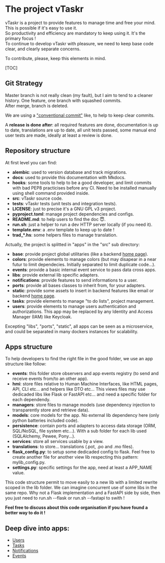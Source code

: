 
# The project vTaskr

vTaskr is a project to provide features to manage time and free your mind. This is possible if it's easy to use it.  
So productivity and efficiency are mandatory to keep using it. It's the primary focus !  
To continue to develop vTaskr with pleasure, we need to keep base code clear, and clearly separate concerns.  

To contribute, please, keep this elements in mind.  

[TOC]

## Git Strategy

Master branch is not really clean (my fault), but I aim to tend to a cleaner history. One feature, one branch with squashed commits.  
After merge, branch is deleted.  

We are using a ["conventional commit"](https://www.conventionalcommits.org/en/v1.0.0/) like, to help to keep clear commits.  

A **release is done after**: all required features are done, documentation is up to date, translations are up to date, all unit tests passed, some manual end user tests are made, ideally at least a review is done.  

## Repository structure

At first level you can find:  

- **alembic**: used to version database and track migrations.  
- **docs**: used to provide this documentation with Mkdocs.  
- **hooks**: some tools to help to be a good developer, and limit commits with bad PEP8 practicises before any CI. Need to be installed manually using shell command provided inside.  
- **src**: vTaskr source code.  
- **tests**: vTaskr tests (unit tests and integration tests).  
- **LICENSE**: just to precise it's a GNU GPL v3 project.  
- **pyproject.toml**: manage project dependencies and configs.  
- **README.md**: to help users to find the doc 😇.  
- **run.sh**: just a helper to run a dev HTTP server locally (if you need it).  
- **template.env**: a .env template to keep up to date !  
- **trad_*.hs**: some helpers files to manage translation.  

Actually, the project is splitted in "apps" in the "src" sub directory:

- **base**: provide project global utilitaries (like a backend [home page](https://api.vtaskr.com)).
- **colors**: provide elements to manage colors (but may disapear in a near futur to limit dependecies. Initially separated to limit duplicate code...).  
- **events**: provide a basic internal event service to pass data cross apps.  
- **libs**: provide external lib specific adapters.  
- **notifications**: provide features to send informations to a user.  
- **ports**: provide all bases classes to inherit from, for your adapters.  
- **static**: provide some assets to insert in backend features like email or backend [home page](https://api.vtaskr.com).  
- **tasks**: provide elements to manage "to do lists", project management.  
- **users**: provide elements to manage users authentication and authorizations. This app may be replaced by any Identity and Access Manager (IAM) like Keycloak.  

Excepting "libs", "ports", "static", all apps can be seen as a microservice, and could be separated in many dockers instances for scalability.  

## Apps structure

To help developers to find the right file in the good folder, we use an app structure like follow:

- **events**: this folder store observers and app events registry (to send and receive events from/to an other app).
- **hmi**: store files relative to Human Machine Interfaces, like HTML pages, API, CLI etc... and helpers like DTO etc... This views files may use dedicaded libs like Flask or FastAPI etc... and need a specific folder for each dependendy.
- **managers**: store files to manage models (use dependency injection to transparently store and retrieve data).
- **models**: core models for the app. No external lib dependency here (only python batteries included code).
- **persistence**: contain ports and adapters to access data storage (ORM, SQL/NoSQL, file system etc...). With a sub folder for each lib used (SQLAlchemy, Pewee, Pony...).
- **services**: store all services usable by a view.
- **translations**: to store... translations (.pot, .po and .mo files).
- **flask_config.py**: to setup some dedicaded config to flask. Feel free to create another file for another view lib respecting this pattern: mylib_config.py.
- **settings.py**: specific settings for the app, need at least a APP_NAME value.

This code structure permit to move easily to a new lib with a limited rewrite scoped in the lib folder. We can imagine concurrent use of some libs in the same repo. Why not a Flask implementation and a FastAPI side by side, then you just need to run.sh --flask or run.sh --fastapi to swith !

**Feel free to discuss about this code organisation if you have found a better way to do it !**

## Deep dive into apps:

- [Users](./users/index.md)
- [Tasks](./tasks/index.md)
- [Notifications](./notifications/index.md)
- [Events](./events/index.md)
